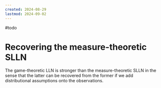 ```yaml
---
created: 2024-08-29
lastmod: 2024-09-02
---
```

#todo 

# Recovering the measure-theoretic SLLN

The game-theoretic LLN is stronger than the measure-theoretic SLLN in the sense that the latter can be recovered from the former if we add distributional assumptions onto the observations. 